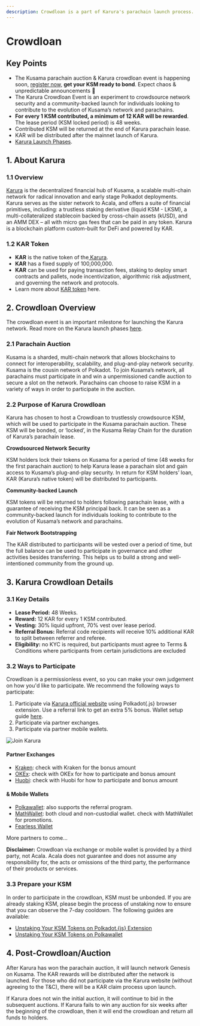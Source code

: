 ```yaml
---
description: Crowdloan is a part of Karura's parachain launch process.
---
```


# Crowdloan

## Key Points

* The Kusama parachain auction & Karura crowdloan event is happening soon, [register now,](https://acala.network/karura/join-karura) **get your KSM ready to bond**. Expect chaos & unpredictable announcements 🚀
* The Karura Crowdloan Event is an experiment to crowdsource network security and a community-backed launch for individuals looking to contribute to the evolution of Kusama’s network and parachains.
* **For** **every 1 KSM contributed, a minimum of 12 KAR will be rewarded**. The lease period \(KSM locked period\) is 48 weeks. 
* Contributed KSM will be returned at the end of Karura parachain lease.
* KAR will be distributed after the mainnet launch of Karura.
* [Karura Launch Phases](https://www.notion.so/acala/dcabf9ba7c6246c69b913d5972503227?v=4121894373fd43d98ffcac260803928d).

## **1. About Karura**

### 1.1 Overview

[Karura](https://acala.network/karura) is the decentralized financial hub of Kusama, a scalable multi-chain network for radical innovation and early stage Polkadot deployments. Karura serves as the sister network to Acala, and offers a suite of financial primitives, including: a trustless staking derivative \(liquid KSM - LKSM\), a multi-collateralized stablecoin backed by cross-chain assets \(kUSD\), and an AMM DEX –  all with micro gas fees that can be paid in any token. Karura is a blockchain platform custom-built for DeFi and powered by KAR. 

### 1.2 KAR Token

* **KAR** is the native token of the[ Karura](https://acala.network/kar-crowdloan).
* **KAR** has a fixed supply of 100,000,000.
* **KAR** can be used for paying transaction fees, staking to deploy smart contracts and pallets, node incentivization, algorithmic risk adjustment, and governing the network and protocols.
* Learn more about [KAR token](https://acala.network/karura/token) here.

## **2. Crowdloan Overview**

The crowdloan event is an important milestone for launching the Karura network. Read more on the Karura launch phases [here](https://www.notion.so/acala/dcabf9ba7c6246c69b913d5972503227?v=4121894373fd43d98ffcac260803928d).

### **2.1 Parachain Auction**

Kusama is a sharded, multi-chain network that allows blockchains to connect for interoperability, scalability, and plug-and-play network security. Kusama is the cousin network of Polkadot. To join Kusama’s network, all parachains must participate in and win a unpermissioned candle auction to secure a slot on the network. Parachains can choose to raise KSM in a variety of ways in order to participate in the auction.

### **2.2 Purpose of Karura Crowdloan**

Karura has chosen to host a Crowdloan to trustlessly crowdsource KSM, which will be used to participate in the Kusama parachain auction. These KSM will be bonded, or ‘locked’, in the Kusama Relay Chain for the duration of Karura’s parachain lease.

**Crowdsourced Network Security**  
  
KSM holders lock their tokens on Kusama for a period of time \(48 weeks for the first parachain auction\) to help Karura lease a parachain slot and gain access to Kusama’s plug-and-play security. In return for KSM holders’ loan, KAR \(Karura’s native token\) will be distributed to participants.

**Community-backed Launch**

KSM tokens will be returned to holders following parachain lease, with a guarantee of receiving the KSM principal back. It can be seen as a community-backed launch for individuals looking to contribute to the evolution of Kusama’s network and parachains.

**Fair Network Bootstrapping**

The KAR distributed to participants will be vested over a period of time, but the full balance can be used to participate in governance and other activities besides transferring. This helps us to build a strong and well-intentioned community from the ground up.

## **3. Karura Crowdloan Details**

### **3.1 Key Details**

* **Lease Period:** 48 Weeks.
* **Reward:** 12 KAR for every 1 KSM contributed.
* **Vesting:** 30% liquid upfront, 70% vest over lease period.
* **Referral Bonus:** Referral code recipients will receive 10% additional KAR to split between referrer and referee.
* **Eligibility:** no KYC is required, but participants must agree to Terms & Conditions where participants from certain jurisdictions are excluded

### 3.2 Ways to Participate

Crowdloan is a permissionless event, so you can make your own judgement on how you'd like to participate. We recommend the following ways to participate:

1. Participate via [Karura official website](https://acala.network/karura/join-karura) using Polkadot{.js} browser extension. Use a referral link to get an extra 5% bonus. Wallet setup guide [here](https://wiki.acala.network/karura/ksm-address/create-new-ksm-account). 
2. Participate via partner exchanges.
3. Participate via partner mobile wallets.

![Join Karura](https://lh3.googleusercontent.com/KQ_ds6czQc2GMuvsHHKUiRJymgThlJPLOeN262kUyo_YY9XQYCJMTSsPZ_6PiEpR1gN7ATEuFKXCkdf70u3UJT0tge8OTl4tzALR_2YjvAk7jrjL-ny5tOzsK2DCNDARL1KZHv4)

#### Partner Exchanges 

* [Kraken](https://www.kraken.com/learn/parachain-auctions): check with Kraken for the bonus amount
* [OKEx](https://www.okex.com/): check with OKEx for how to participate and bonus amount
* [Huobi](https://www.huobi.com/): check with Huobi for how to participate and bonus amount

#### & Mobile Wallets

* [Polkawallet](https://polkawallet.io/): also supports the referral program. 
* [MathWallet](https://mathwallet.org/en-us/): both cloud and non-custodial wallet. check with MathWallet for promotions. 
* [Fearless Wallet](https://fearlesswallet.io/)

More partners to come...

**Disclaimer:** Crowdloan via exchange or mobile wallet is provided by a third party, not Acala. Acala does not guarantee and does not assume any responsibility for, the acts or omissions of the third party, the performance of their products or services.

### 3.3 Prepare your KSM

In order to participate in the crowdloan, KSM must be unbonded. If you are already staking KSM, please begin the process of unstaking now to ensure that you can observe the 7-day cooldown. The following guides are available:

* [Unstaking Your KSM Tokens on Polkadot.{js} Extension](https://wiki.acala.network/karura/ksm-address/unstaking-your-ksm-tokens-on-polkadot.-js-extension)
* [Unstaking Your KSM Tokens on Polkawallet](https://wiki.acala.network/karura/ksm-address/unstake-polkawallet)

## **4. Post-Crowdloan/Auction**

After Karura has won the parachain auction, it will launch network Genesis on Kusama. The KAR rewards will be distributed after the network is launched. For those who did not participate via the Karura website \(without agreeing to the T&C\), there will be a KAR claim process upon launch.

If Karura does not win the initial auction, it will continue to bid in the subsequent auctions. If Karura fails to win any auction for six weeks after the beginning of the crowdloan, then it will end the crowdloan and return all funds to holders.

